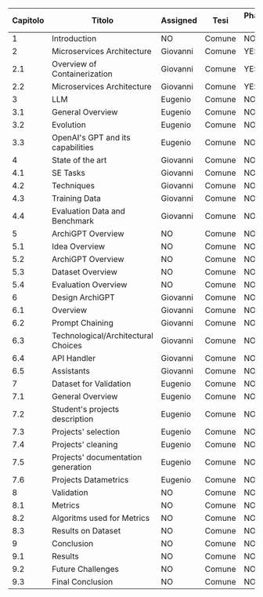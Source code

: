 | Capitolo | Titolo | Assigned |Tesi | Phase I | Biblio | Review | Mecella Review |
|----------|------------|----------|-------|----------------|------------------|----------| -------- |
| 1 | Introduction | NO | Comune | NO | NO | NO | NO |
| 2 | Microservices Architecture | Giovanni | Comune | YES | NO | NO | NO |
| 2.1 | Overview of Containerization | Giovanni | Comune | YES | NO | NO | NO |
| 2.2 | Microservices Architecture | Giovanni | Comune | YES | NO | NO | NO |
| 3 | LLM | Eugenio | Comune | NO | NO | NO | NO |
| 3.1 | General Overview | Eugenio | Comune | NO | NO | NO | NO |
| 3.2 | Evolution | Eugenio | Comune | NO | NO | NO | NO |
| 3.3 | OpenAI's GPT and its capabilities | Eugenio | Comune | NO | NO | NO | NO |
| 4 | State of the art | Giovanni | Comune | NO | NO | NO | NO |
| 4.1 | SE Tasks | Giovanni | Comune | NO | NO | NO | NO |
| 4.2 | Techniques | Giovanni | Comune | NO | NO | NO | NO |
| 4.3 | Training Data | Giovanni | Comune | NO | NO | NO | NO |
| 4.4 | Evaluation Data and Benchmark | Giovanni | Comune | NO | NO | NO | NO |
| 5 | ArchiGPT Overview | NO | Comune | NO | NO | NO | NO |
| 5.1 | Idea Overview | NO | Comune | NO | NO | NO | NO |
| 5.2 | ArchiGPT Overview | NO | Comune | NO | NO | NO | NO |
| 5.3 | Dataset Overview | NO | Comune | NO | NO | NO | NO |
| 5.4 | Evaluation Overview | NO | Comune | NO | NO | NO | NO |
| 6 | Design ArchiGPT | Giovanni | Comune | NO | NO | NO | NO |
| 6.1 | Overview | Giovanni | Comune | NO | NO | NO | NO |
| 6.2 | Prompt Chaining | Giovanni | Comune | NO | NO | NO | NO |
| 6.3 | Technological/Architectural Choices | Giovanni | Comune | NO | NO | NO | NO |
| 6.4 | API Handler | Giovanni | Comune | NO | NO | NO | NO |
| 6.5 | Assistants | Giovanni | Comune | NO | NO | NO | NO |
| 7 | Dataset for Validation | Eugenio | Comune | NO | NO | NO | NO |
| 7.1 | General Overview | Eugenio | Comune | NO | NO | NO | NO |
| 7.2 | Student's projects description | Eugenio | Comune | NO | NO | NO | NO |
| 7.3 | Projects' selection | Eugenio | Comune | NO | NO | NO | NO |
| 7.4 | Projects' cleaning | Eugenio | Comune | NO | NO | NO | NO |
| 7.5 | Projects' documentation generation | Eugenio | Comune | NO | NO | NO | NO |
| 7.6 | Projects Datametrics | Eugenio | Comune | NO | NO | NO | NO |
| 8 | Validation | NO | Comune | NO | NO | NO | NO |
| 8.1 | Metrics | NO | Comune | NO | NO | NO | NO |
| 8.2 | Algoritms used for Metrics | NO | Comune | NO | NO | NO | NO |
| 8.3 | Results on Dataset | NO | Comune | NO | NO | NO | NO |
| 9 | Conclusion | NO | Comune | NO | NO | NO | NO |
| 9.1 | Results | NO | Comune | NO | NO | NO | NO |
| 9.2 | Future Challenges | NO | Comune | NO | NO | NO | NO |
| 9.3 | Final Conclusion | NO | Comune | NO | NO | NO | NO |
